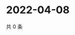 # 2022-04-08

共 0 条

<!-- BEGIN WEIBO -->
<!-- 最后更新时间 Fri Apr 08 2022 19:13:31 GMT+0800 (China Standard Time) -->

<!-- END WEIBO -->
